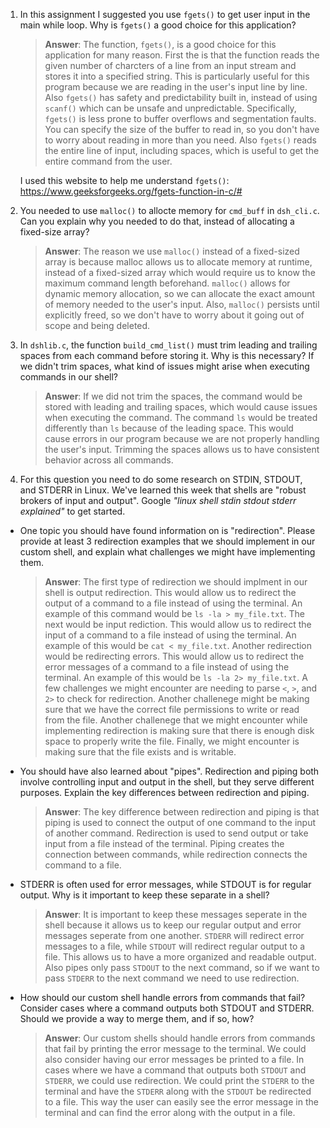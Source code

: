 1. In this assignment I suggested you use `fgets()` to get user input in the main while loop. Why is `fgets()` a good choice for this application?

    > **Answer**:  The function, `fgets()`, is a good choice for this application for many reason. First the is that the function reads the given number of charcters of a line from an input stream and stores it into a specified string. This is particularly useful for this program because we are reading in the user's input line by line.  Also `fgets()` has safety and predictability built in, instead of using `scanf()` which can be unsafe and unpredictable. Specifically, `fgets()` is less prone to buffer overflows and segmentation faults. You can specify the size of the buffer to read in, so you don't have to worry about reading in more than you need. Also `fgets()` reads the entire line of input, including spaces, which is useful to get the entire command from the user.

    I used this website to help me understand `fgets()`: https://www.geeksforgeeks.org/fgets-function-in-c/#

2. You needed to use `malloc()` to allocte memory for `cmd_buff` in `dsh_cli.c`. Can you explain why you needed to do that, instead of allocating a fixed-size array?

    > **Answer**:  The reason we use `malloc()` instead of a fixed-sized array is because malloc allows us to allocate memory at runtime, instead of a fixed-sized array which would require us to know the maximum command length beforehand. `malloc()` allows for dynamic memory allocation, so we can allocate the exact amount of memory needed to the user's input. Also, `malloc()` persists until explicitly freed, so we don't have to worry about it going out of scope and being deleted.


3. In `dshlib.c`, the function `build_cmd_list()` must trim leading and trailing spaces from each command before storing it. Why is this necessary? If we didn't trim spaces, what kind of issues might arise when executing commands in our shell?

    > **Answer**:  If we did not trim the spaces, the command would be stored with leading and trailing spaces, which would cause issues when executing the command. The command ` ls ` would be treated differently than `ls` because of the leading space. This would cause errors in our program because we are not properly handling the user's input. Trimming the spaces allows us to have consistent behavior across all commands.

4. For this question you need to do some research on STDIN, STDOUT, and STDERR in Linux. We've learned this week that shells are "robust brokers of input and output". Google _"linux shell stdin stdout stderr explained"_ to get started.

- One topic you should have found information on is "redirection". Please provide at least 3 redirection examples that we should implement in our custom shell, and explain what challenges we might have implementing them.

    > **Answer**: The first type of redirection we should implment in our shell is output redirection. This would allow us to redirect the output of a command to a file instead of using the terminal. An example of this command would be `ls -la > my_file.txt`. The next would be input rediction. This would allow us to redirect the input of a command to a file instead of using the terminal. An example of this would be `cat < my_file.txt`. Another redirection would be redirecting errors. This would allow us to redirect the error messages of a command to a file instead of using the terminal. An example of this would be `ls -la 2> my_file.txt`. A few challenges we might encounter are needing to parse `<`, `>`, and `2>` to check for redirection. Another challenege might be making sure that we have the correct file permissions to write or read from the file. Another challenege that we might encounter while implementing redirection is making sure that there is enough disk space to properly write the file. Finally, we might encounter is making sure that the file exists and is writable.
- You should have also learned about "pipes". Redirection and piping both involve controlling input and output in the shell, but they serve different purposes. Explain the key differences between redirection and piping.

    > **Answer**:  The key difference between redirection and piping is that piping is used to connect the output of one command to the input of another command. Redirection is used to send output or take input from a file instead of the terminal. Piping creates the connection between commands, while redirection connects the command to a file.

- STDERR is often used for error messages, while STDOUT is for regular output. Why is it important to keep these separate in a shell?

    > **Answer**: It is important to keep these messages seperate in the shell because it allows us to keep our regular output and error messages seperate from one another. `STDERR` will redirect error messages to a file, while `STDOUT` will redirect regular output to a file. This allows us to have a more organized and readable output. Also pipes only pass `STDOUT` to the next command, so if we want to pass `STDERR` to the next command we need to use redirection.

- How should our custom shell handle errors from commands that fail? Consider cases where a command outputs both STDOUT and STDERR. Should we provide a way to merge them, and if so, how?

    > **Answer**: Our custom shells should handle errors from commands that fail by printing the error message to the terminal. We could also consider having our error messages be printed to a file. In cases where we have a command that outputs both `STDOUT` and `STDERR`, we could use redirection. We could print the `STDERR` to the terminal and have the `STDERR` along with the `STDOUT` be redirected to a file. This way the user can easily see the error message in the terminal and can find the error along with the output in a file. 